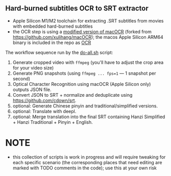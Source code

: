 ## Hard-burned subtitles OCR to SRT extractor

- Apple Silicon M1/M2 toolchain for extracting .SRT subtitles from movies with embedded hard-burned subtitles
- the OCR step is using a [modified version of macOCR](https://github.com/glowinthedark/macOCR) (forked from https://github.com/xulihang/macOCR); the macos Apple Silicon ARM64 binary is included in the repo as [OCR](OCR)

The workflow sequence run by the [do-all.sh](do-all.sh) script:

1. Generate cropped video with `ffmpeg` (you'll have to adjust the crop area for your video size)
2. Generate PNG snapshots (using `ffmpeg ... fps=1` — 1 snapshot per second)
3. Optical Character Recognition using macOCR (Apple Silicon only) outputs JSON file.
4. Convert JSON to SRT + normalize and deduplicate using https://github.com/cdown/srt.
5. optional: Generate Chinese pinyin and traditional/simplified versions.
6. optional: Translate with deepl.
7. optional: Merge translation into the final SRT containing Hanzi Simplified + Hanzi Traditional + Pinyin + English.

# NOTE

- this collection of scripts is work in progress and will require tweaking for each specific scenario (the corresponding places that need editing are marked with TODO comments in the code); use this at your own risk
